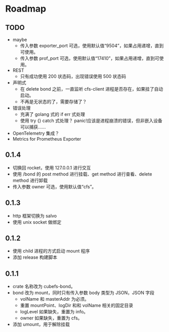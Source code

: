 # Roadmap

## TODO

- maybe
  - 传入参数 exporter_port 可选，使用默认值“9504”，如果占用递增，直到可使用。
  - 传入参数 prof_port 可选，使用默认值“17410”，如果占用递增，直到可使用。
- REST
  - 只有成功使用 200 状态码，出现错误使用 500 状态码
- 声明式
  - 在 delete bond 之前，一直监听 cfs-client 进程是否存在，如果挂了自动启动。
  - 不再是无状态的了，需要存储了？
- 错误处理
  - 充满了 golang 式的 if err 式处理
  - 使用 try {} catch 式处理？ panic!应该是进程崩溃的错误，但非嵌入设备可以捕获……
- OpenTelemetry 集成？
- Metrics for Prometheus Exporter

## 0.1.4

- 切换回 rocket，使用 127.0.0.1 进行交互
- 使用 /bond 的 post method 进行挂载、get method 进行查看、delete method 进行卸载
- 传入参数 owner 可选，使用默认值“cfs”。

## 0.1.3

- http 框架切换为 salvo
- 使用 unix socket 做绑定

## 0.1.2

- 使用 child 进程的方式启动 mount 程序
- 添加 release 构建脚本

## 0.1.1

- crate 名称改为 cubefs-bond。
- bond 改为 mount，同时只有传入参数 body 类型为 JSON，JSON 字段
  - volName 和 masterAddr 为必须。
  - 重置 mountPoint、logDir 和和 volName 相关的固定目录
  - logLevel 如果缺失，重置为 info。
  - owner 如果缺失，重置为 cfs。
- 添加 umount，用于解除挂载
